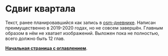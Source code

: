 # Сдвиг квартала

Текст, ранее планировавшийся как запись в [osm-дневнике](https://www.openstreetmap.org/user/Anton%20Khorev/diary). Написан преимущественно в 2019-2020 годах, но не совсем завершён. Главным образом в нём не хватает изображений. Выложен пока не полностью, всего должно быть 12 глав.

**[Начальная страница с оглавлением](https://antonkhorev.github.io/osm-block-shift/)**.
